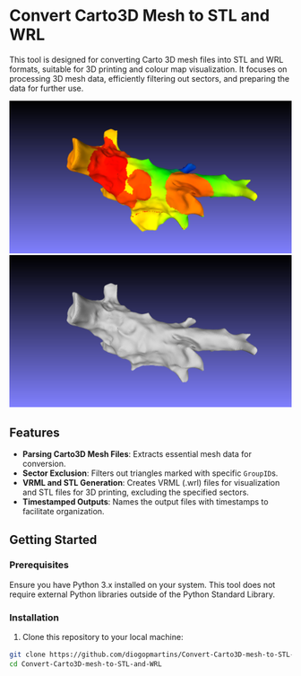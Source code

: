 # Convert Carto3D Mesh to STL and WRL

This tool is designed for converting Carto 3D mesh files into STL and WRL formats, suitable for 3D printing and colour map visualization. It focuses on processing 3D mesh data, efficiently filtering out sectors, and preparing the data for further use.


![Example VRML](/images/snapshotWRL.png)
![Example STL](/images/snapshotSTL.png)


## Features

- **Parsing Carto3D Mesh Files**: Extracts essential mesh data for conversion.
- **Sector Exclusion**: Filters out triangles marked with specific `GroupID`s.
- **VRML and STL Generation**: Creates VRML (.wrl) files for visualization and STL files for 3D printing, excluding the specified sectors.
- **Timestamped Outputs**: Names the output files with timestamps to facilitate organization.


## Getting Started

### Prerequisites

Ensure you have Python 3.x installed on your system. This tool does not require external Python libraries outside of the Python Standard Library.

### Installation

1. Clone this repository to your local machine:

```bash
git clone https://github.com/diogopmartins/Convert-Carto3D-mesh-to-STL-and-WRL.git
cd Convert-Carto3D-mesh-to-STL-and-WRL
